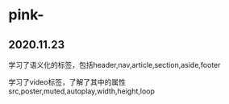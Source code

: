 # pink-
## 2020.11.23

学习了语义化的标签，包括header,nav,article,section,aside,footer

学习了video标签，了解了其中的属性src,poster,muted,autoplay,width,height,loop